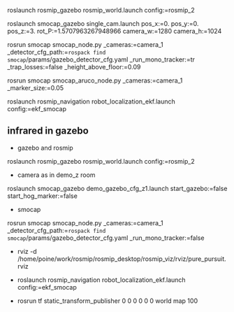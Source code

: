 roslaunch rosmip_gazebo rosmip_world.launch config:=rosmip_2


roslaunch smocap_gazebo  single_cam.launch pos_x:=0. pos_y:=0. pos_z:=3. rot_P:=1.5707963267948966 camera_w:=1280 camera_h:=1024


rosrun smocap smocap_node.py _cameras:=camera_1 _detector_cfg_path:=`rospack find smocap`/params/gazebo_detector_cfg.yaml _run_mono_tracker:=tr _trap_losses:=false _height_above_floor:=0.09



rosrun smocap smocap_aruco_node.py _cameras:=camera_1 _marker_size:=0.05


roslaunch rosmip_navigation robot_localization_ekf.launch config:=ekf_smocap


## infrared in gazebo

  * gazebo and rosmip

roslaunch rosmip_gazebo rosmip_world.launch config:=rosmip_2

  * camera as in demo_z room

roslaunch smocap_gazebo demo_gazebo_cfg_z1.launch start_gazebo:=false start_hog_marker:=false

  * smocap

rosrun smocap smocap_node.py _cameras:=camera_1 _detector_cfg_path:=`rospack find smocap`/params/gazebo_detector_cfg.yaml _run_mono_tracker:=false

  * rviz -d /home/poine/work/rosmip/rosmip_desktop/rosmip_viz/rviz/pure_pursuit.rviz

  * roslaunch rosmip_navigation robot_localization_ekf.launch  config:=ekf_smocap
  * rosrun tf static_transform_publisher 0 0 0  0 0 0 world map 100